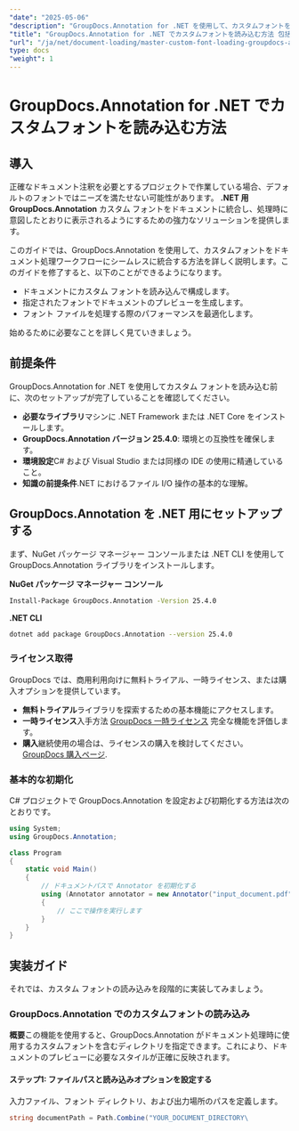 ```yaml
---
"date": "2025-05-06"
"description": "GroupDocs.Annotation for .NET を使用して、カスタムフォントをドキュメント処理ワークフローに統合する方法を学びます。正確なフォントスタイルで注釈を強化します。"
"title": "GroupDocs.Annotation for .NET でカスタムフォントを読み込む方法 包括的なガイド"
"url": "/ja/net/document-loading/master-custom-font-loading-groupdocs-annotation-dotnet/"
type: docs
"weight": 1
---
```


# GroupDocs.Annotation for .NET でカスタムフォントを読み込む方法

## 導入

正確なドキュメント注釈を必要とするプロジェクトで作業している場合、デフォルトのフォントではニーズを満たせない可能性があります。 **.NET 用 GroupDocs.Annotation** カスタム フォントをドキュメントに統合し、処理時に意図したとおりに表示されるようにするための強力なソリューションを提供します。

このガイドでは、GroupDocs.Annotation を使用して、カスタムフォントをドキュメント処理ワークフローにシームレスに統合する方法を詳しく説明します。このガイドを修了すると、以下のことができるようになります。
- ドキュメントにカスタム フォントを読み込んで構成します。
- 指定されたフォントでドキュメントのプレビューを生成します。
- フォント ファイルを処理する際のパフォーマンスを最適化します。

始めるために必要なことを詳しく見ていきましょう。

## 前提条件

GroupDocs.Annotation for .NET を使用してカスタム フォントを読み込む前に、次のセットアップが完了していることを確認してください。
- **必要なライブラリ**マシンに .NET Framework または .NET Core をインストールします。
- **GroupDocs.Annotation バージョン 25.4.0**: 環境との互換性を確保します。
- **環境設定**C# および Visual Studio または同様の IDE の使用に精通していること。
- **知識の前提条件**.NET におけるファイル I/O 操作の基本的な理解。

## GroupDocs.Annotation を .NET 用にセットアップする

まず、NuGet パッケージ マネージャー コンソールまたは .NET CLI を使用して GroupDocs.Annotation ライブラリをインストールします。

**NuGet パッケージ マネージャー コンソール**
```bash
Install-Package GroupDocs.Annotation -Version 25.4.0
```

**\.NET CLI**
```bash
dotnet add package GroupDocs.Annotation --version 25.4.0
```

### ライセンス取得

GroupDocs では、商用利用向けに無料トライアル、一時ライセンス、または購入オプションを提供しています。
- **無料トライアル**ライブラリを探索するための基本機能にアクセスします。
- **一時ライセンス**入手方法 [GroupDocs 一時ライセンス](https://purchase.groupdocs.com/temporary-license/) 完全な機能を評価します。
- **購入**継続使用の場合は、ライセンスの購入を検討してください。 [GroupDocs 購入ページ](https://purchase。groupdocs.com/buy).

### 基本的な初期化

C# プロジェクトで GroupDocs.Annotation を設定および初期化する方法は次のとおりです。

```csharp
using System;
using GroupDocs.Annotation;

class Program
{
    static void Main()
    {
        // ドキュメントパスで Annotator を初期化する
        using (Annotator annotator = new Annotator("input_document.pdf"))
        {
            // ここで操作を実行します
        }
    }
}
```

## 実装ガイド

それでは、カスタム フォントの読み込みを段階的に実装してみましょう。

### GroupDocs.Annotation でのカスタムフォントの読み込み

**概要**この機能を使用すると、GroupDocs.Annotation がドキュメント処理時に使用するカスタムフォントを含むディレクトリを指定できます。これにより、ドキュメントのプレビューに必要なスタイルが正確に反映されます。

#### ステップ1: ファイルパスと読み込みオプションを設定する

入力ファイル、フォント ディレクトリ、および出力場所のパスを定義します。

```csharp
string documentPath = Path.Combine("YOUR_DOCUMENT_DIRECTORY\
